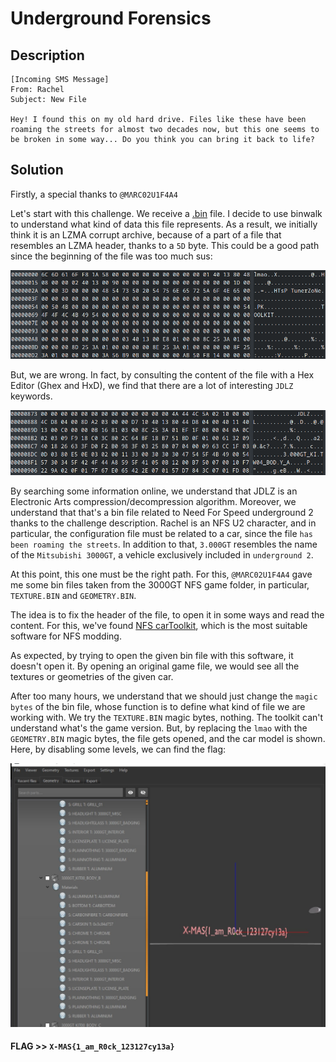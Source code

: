 # Underground Forensics 

## Description

```
[Incoming SMS Message]
From: Rachel
Subject: New File

Hey! I found this on my old hard drive. Files like these have been roaming the streets for almost two decades now, but this one seems to be broken in some way... Do you think you can bring it back to life?
```

## Solution

Firstly, a special thanks to `@MΛRC02U1F4A4`

Let's start with this challenge. We receive a [.bin](./UNK.BIN) file. I decide to use binwalk to understand what kind of data this file represents. As a result, we initially think it is an LZMA corrupt archive, because of a part of a file that resembles an LZMA header, thanks to a `5D` byte. This could be a good path since the beginning of the file was too much sus:

![](./u2.png)

But, we are wrong. In fact, by consulting the content of the file with a Hex Editor (Ghex and HxD), we find that there are a lot of interesting `JDLZ` keywords.

![](./u3.png)

By searching some information online, we understand that JDLZ is an Electronic Arts compression/decompression algorithm.
Moreover, we understand that that's a bin file related to Need For Speed underground 2 thanks to the challenge description. Rachel is an NFS U2 character, and in particular, the configuration file must be related to a car, since the file `has been roaming the streets`.
In addition to that, `3.000GT` resembles the name of the `Mitsubishi 3000GT`, a vehicle exclusively included in `underground 2`. 

At this point, this one must be the right path. For this, `@MΛRC02U1F4A4` gave me some bin files taken from the 3000GT NFS game folder, in particular, `TEXTURE.BIN` and `GEOMETRY.BIN`. 

The idea is to fix the header of the file, to open it in some ways and read the content. For this, we've found [NFS carToolkit](https://nfs-tools.blogspot.com/p/downloads.html), which is the most suitable software for NFS modding.

As expected, by trying to open the given bin file with this software, it doesn't open it. By opening an original game file, we would see all the textures or geometries of the given car. 

After too many hours, we understand that we should just change the `magic bytes` of the bin file, whose function is to define what kind of file we are working with. We try the `TEXTURE.BIN` magic bytes, nothing. The toolkit can't understand what's the game version. But, by replacing the `lmao` with the `GEOMETRY.BIN` magic bytes, the file gets opened, and the car model is shown. Here, by disabling some levels, we can find the flag:

![](./u1.jpg)

#### **FLAG >>** `X-MAS{1_am_R0ck_123127cy13a}`
